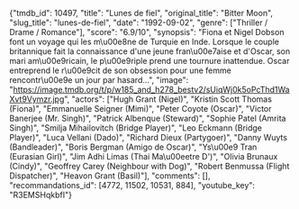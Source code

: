 {"tmdb_id": 10497, "title": "Lunes de fiel", "original_title": "Bitter Moon", "slug_title": "lunes-de-fiel", "date": "1992-09-02", "genre": ["Thriller / Drame / Romance"], "score": "6.9/10", "synopsis": "Fiona et Nigel Dobson font un voyage qui les m\u00e8ne de Turquie en Inde. Lorsque le couple britannique fait la connaissance d'une jeune fran\u00e7aise et d'Oscar, son mari am\u00e9ricain, le p\u00e9riple prend une tournure inattendue. Oscar entreprend le r\u00e9cit de son obsession pour une femme rencontr\u00e9e un jour par hasard...", "image": "https://image.tmdb.org/t/p/w185_and_h278_bestv2/sUiqWj0k5oPcThd1WaXvt9Vymzr.jpg", "actors": ["Hugh Grant (Nigel)", "Kristin Scott Thomas (Fiona)", "Emmanuelle Seigner (Mimi)", "Peter Coyote (Oscar)", "Victor Banerjee (Mr. Singh)", "Patrick Albenque (Steward)", "Sophie Patel (Amrita Singh)", "Smilja Mihailovitch (Bridge Player)", "Leo Eckmann (Bridge Player)", "Luca Vellani (Dado)", "Richard Dieux (Partygoer)", "Danny Wuyts (Bandleader)", "Boris Bergman (Amigo de Oscar)", "Ys\u00e9 Tran (Eurasian Girl)", "Jim Adhi Limas (Thai Ma\u00eetre D')", "Olivia Brunaux (Cindy)", "Geoffrey Carey (Neighbour with Dog)", "Robert Benmussa (Flight Dispatcher)", "Heavon Grant (Basil)"], "comments": [], "recommandations_id": [4772, 11502, 10531, 884], "youtube_key": "R3EMSHqkbfI"}